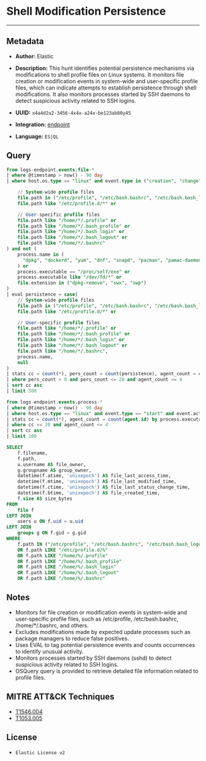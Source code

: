 # Shell Modification Persistence

---

## Metadata

- **Author:** Elastic
- **Description:** This hunt identifies potential persistence mechanisms via modifications to shell profile files on Linux systems. It monitors file creation or modification events in system-wide and user-specific profile files, which can indicate attempts to establish persistence through shell modifications. It also monitors processes started by SSH daemons to detect suspicious activity related to SSH logins.

- **UUID:** `x4a4d2u2-3456-4x4x-a24x-be123ab80y45`
- **Integration:** [endpoint](https://docs.elastic.co/integrations/endpoint)
- **Language:** `ES|QL`

## Query

```sql
from logs-endpoint.events.file-*
| where @timestamp > now() - 90 day
| where host.os.type == "linux" and event.type in ("creation", "change") and (

    // System-wide profile files
    file.path in ("/etc/profile", "/etc/bash.bashrc", "/etc/bash.bash_logout") or
    file.path like "/etc/profile.d/*" or

    // User-specific profile files
    file.path like "/home/*/.profile" or
    file.path like "/home/*/.bash_profile" or
    file.path like "/home/*/.bash_login" or
    file.path like "/home/*/.bash_logout" or
    file.path like "/home/*/.bashrc"
) and not (
    process.name in (
      "dpkg", "dockerd", "yum", "dnf", "snapd", "pacman", "pamac-daemon", "microdnf", "podman", "apk"
    ) or
    process.executable == "/proc/self/exe" or
    process.executable like "/dev/fd/*" or
    file.extension in ("dpkg-remove", "swx", "swp")
)
| eval persistence = case(
    // System-wide profile files
    file.path in ("/etc/profile", "/etc/bash.bashrc", "/etc/bash.bash_logout") or
    file.path like "/etc/profile.d/*" or

    // User-specific profile files
    file.path like "/home/*/.profile" or
    file.path like "/home/*/.bash_profile" or
    file.path like "/home/*/.bash_login" or
    file.path like "/home/*/.bash_logout" or
    file.path like "/home/*/.bashrc",
    process.name,
    null
)
| stats cc = count(*), pers_count = count(persistence), agent_count = count(agent.id) by process.executable, file.path, host.name, user.name
| where pers_count > 0 and pers_count <= 20 and agent_count <= 4
| sort cc asc
| limit 500
```

```sql
from logs-endpoint.events.process-*
| where @timestamp > now() - 90 day
| where host.os.type == "linux" and event.type == "start" and event.action == "exec" and process.parent.name == "sshd"
| stats cc = count(*), agent_count = count(agent.id) by process.executable, process.command_line, host.name, user.name
| where cc <= 20 and agent_count <= 4
| sort cc asc
| limit 100
```

```sql
SELECT
    f.filename,
    f.path,
    u.username AS file_owner,
    g.groupname AS group_owner,
    datetime(f.atime, 'unixepoch') AS file_last_access_time,
    datetime(f.mtime, 'unixepoch') AS file_last_modified_time,
    datetime(f.ctime, 'unixepoch') AS file_last_status_change_time,
    datetime(f.btime, 'unixepoch') AS file_created_time,
    f.size AS size_bytes
FROM
    file f
LEFT JOIN
    users u ON f.uid = u.uid
LEFT JOIN
    groups g ON f.gid = g.gid
WHERE
    f.path IN ("/etc/profile", "/etc/bash.bashrc", "/etc/bash.bash_logout")
    OR f.path LIKE "/etc/profile.d/%"
    OR f.path LIKE "/home/%/.profile"
    OR f.path LIKE "/home/%/.bash_profile"
    OR f.path LIKE "/home/%/.bash_login"
    OR f.path LIKE "/home/%/.bash_logout"
    OR f.path LIKE "/home/%/.bashrc"
```

## Notes

- Monitors for file creation or modification events in system-wide and user-specific profile files, such as /etc/profile, /etc/bash.bashrc, /home/*/.bashrc, and others.
- Excludes modifications made by expected update processes such as package managers to reduce false positives.
- Uses EVAL to tag potential persistence events and counts occurrences to identify unusual activity.
- Monitors processes started by SSH daemons (sshd) to detect suspicious activity related to SSH logins.
- OSQuery query is provided to retrieve detailed file information related to profile files.
## MITRE ATT&CK Techniques

- [T1546.004](https://attack.mitre.org/techniques/T1546/004)
- [T1053.005](https://attack.mitre.org/techniques/T1053/005)

## License

- `Elastic License v2`
